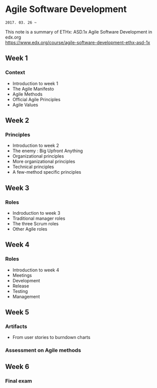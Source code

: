 # Agile Software Development

`2017. 03. 26 ~  `  

This note is a summary of ETHx: ASD.1x Agile Software Development in edx.org  
<https://www.edx.org/course/agile-software-development-ethx-asd-1x>

## Week 1
### Context
* Introduction to week 1
* The Agile Manifesto
* Agile Methods
* Official Agile Principles
* Agile Values

## Week 2
### Principles
* Introduction to week 2
* The enemy : Big Upfront Anything
* Organizational principles
* More organizational principles
* Technical principles
* A few-method specific principles

## Week 3
### Roles
* Indroduction to week 3
* Traditional manager roles
* The three Scrum roles
* Other Agile roles

## Week 4
### Roles
* Introduction to week 4
* Meetings
* Development
* Release
* Testing
* Management

## Week 5
### Artifacts
* From user stories to burndown charts
### Assessment on Agile methods

## Week 6
### Final exam
